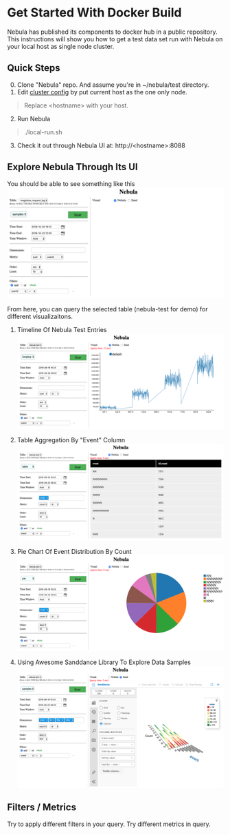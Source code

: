 # Get Started With Docker Build
Nebula has published its components to docker hub in a public repository.
This instructions will show you how to get a test data set run with Nebula on your local host as single node cluster.

## Quick Steps
0. Clone "Nebula" repo. And assume you're in ~/nebula/test directory.
1. Edit [cluster config](local-cluster.yml) by put current host as the one only node.
> Replace &lt;hostname&gt; with your host.
2. Run Nebula
> ./local-run.sh
3. Check it out through Nebula UI at: http://&lt;hostname&gt;:8088

## Explore Nebula Through Its UI
You should be able to see something like this
![Nebula UI](./nebula-local.png)

From here, you can query the selected table (nebula-test for demo) for different visualizaitons.
1. Timeline Of Nebula Test Entries
![Timeline](./nebula-timeline.png)

2. Table Aggregation By "Event" Column
![Table](./nebula-table.png)

3. Pie Chart Of Event Distribution By Count
![Pie](./nebula-pie.png)

4. Using Awesome Sanddance Library To Explore Data Samples
![Sand](./nebula-sand.png)

## Filters / Metrics
Try to apply different filters in your query. 
Try different metrics in query.
